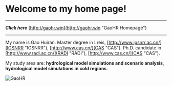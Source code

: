 # Welcome to my home page! #

----------

***Click here*** [http://gaohr.win](http://gaohr.win "GaoHR Homepage")

----------

My name is Gao Huiran.
Master degree in Lreis, [http://www.igsnrr.ac.cn/](IGSNRR "IGSNRR"), [http://www.cas.cn/](CAS "CAS").
Ph.D. candidate in [http://www.radi.ac.cn/](RADI "RADI"), [http://www.cas.cn/](CAS "CAS").

My study area are:
**hydrological model simulations and scenario analysis**,
**hydrological model simulations in cold regions**.

![GaoHR](http://i.imgur.com/rQitaST.jpg)


